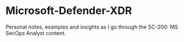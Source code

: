 # Microsoft-Defender-XDR
Personal notes, examples and insights as I go through the SC-200: MS SecOps Analyst content.
